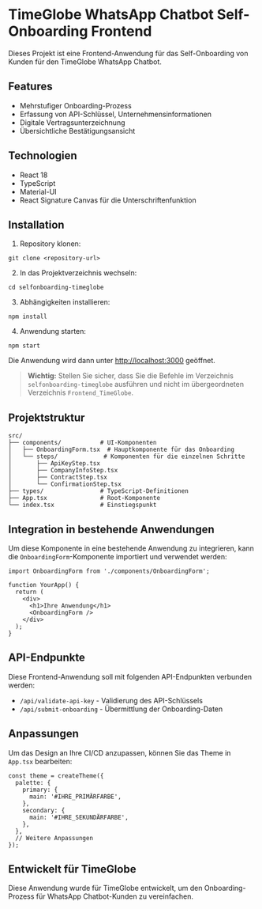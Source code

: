 # TimeGlobe WhatsApp Chatbot Self-Onboarding Frontend

Dieses Projekt ist eine Frontend-Anwendung für das Self-Onboarding von Kunden für den TimeGlobe WhatsApp Chatbot.

## Features

- Mehrstufiger Onboarding-Prozess
- Erfassung von API-Schlüssel, Unternehmensinformationen
- Digitale Vertragsunterzeichnung
- Übersichtliche Bestätigungsansicht

## Technologien

- React 18
- TypeScript
- Material-UI
- React Signature Canvas für die Unterschriftenfunktion

## Installation

1. Repository klonen:
```
git clone <repository-url>
```

2. In das Projektverzeichnis wechseln:
```
cd selfonboarding-timeglobe
```

3. Abhängigkeiten installieren:
```
npm install
```

4. Anwendung starten:
```
npm start
```

Die Anwendung wird dann unter [http://localhost:3000](http://localhost:3000) geöffnet.

> **Wichtig:** Stellen Sie sicher, dass Sie die Befehle im Verzeichnis `selfonboarding-timeglobe` ausführen und nicht im übergeordneten Verzeichnis `Frontend_TimeGlobe`.

## Projektstruktur

```
src/
├── components/           # UI-Komponenten
│   ├── OnboardingForm.tsx  # Hauptkomponente für das Onboarding
│   └── steps/             # Komponenten für die einzelnen Schritte
│       ├── ApiKeyStep.tsx
│       ├── CompanyInfoStep.tsx
│       ├── ContractStep.tsx
│       └── ConfirmationStep.tsx
├── types/                # TypeScript-Definitionen
├── App.tsx               # Root-Komponente
└── index.tsx             # Einstiegspunkt
```

## Integration in bestehende Anwendungen

Um diese Komponente in eine bestehende Anwendung zu integrieren, kann die `OnboardingForm`-Komponente importiert und verwendet werden:

```tsx
import OnboardingForm from './components/OnboardingForm';

function YourApp() {
  return (
    <div>
      <h1>Ihre Anwendung</h1>
      <OnboardingForm />
    </div>
  );
}
```

## API-Endpunkte

Diese Frontend-Anwendung soll mit folgenden API-Endpunkten verbunden werden:

- `/api/validate-api-key` - Validierung des API-Schlüssels
- `/api/submit-onboarding` - Übermittlung der Onboarding-Daten

## Anpassungen

Um das Design an Ihre CI/CD anzupassen, können Sie das Theme in `App.tsx` bearbeiten:

```tsx
const theme = createTheme({
  palette: {
    primary: {
      main: '#IHRE_PRIMÄRFARBE',
    },
    secondary: {
      main: '#IHRE_SEKUNDÄRFARBE',
    },
  },
  // Weitere Anpassungen
});
```

## Entwickelt für TimeGlobe

Diese Anwendung wurde für TimeGlobe entwickelt, um den Onboarding-Prozess für WhatsApp Chatbot-Kunden zu vereinfachen.
